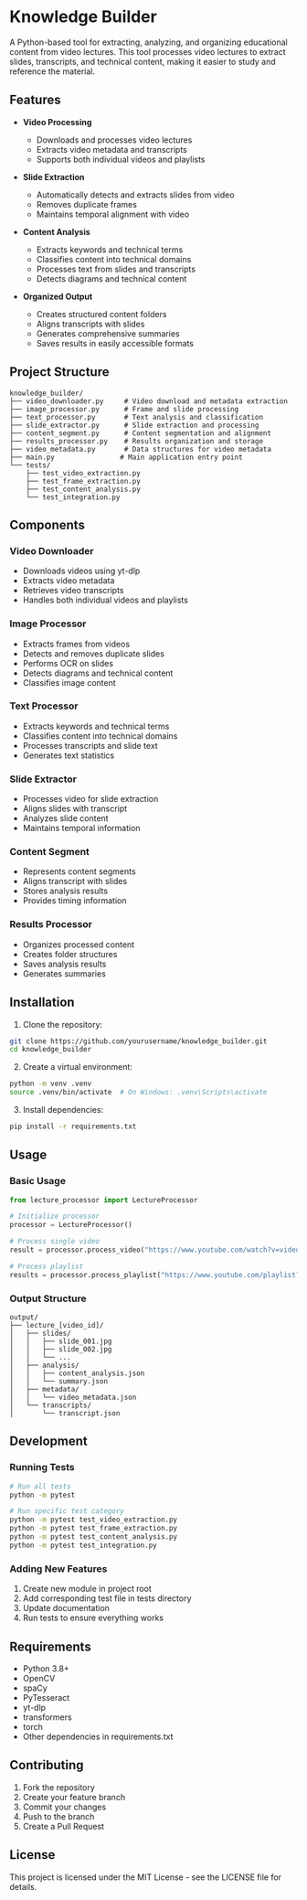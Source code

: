 # Knowledge Builder

A Python-based tool for extracting, analyzing, and organizing educational content from video lectures. This tool processes video lectures to extract slides, transcripts, and technical content, making it easier to study and reference the material.

## Features

- **Video Processing**

  - Downloads and processes video lectures
  - Extracts video metadata and transcripts
  - Supports both individual videos and playlists

- **Slide Extraction**

  - Automatically detects and extracts slides from video
  - Removes duplicate frames
  - Maintains temporal alignment with video

- **Content Analysis**

  - Extracts keywords and technical terms
  - Classifies content into technical domains
  - Processes text from slides and transcripts
  - Detects diagrams and technical content

- **Organized Output**
  - Creates structured content folders
  - Aligns transcripts with slides
  - Generates comprehensive summaries
  - Saves results in easily accessible formats

## Project Structure

```
knowledge_builder/
├── video_downloader.py     # Video download and metadata extraction
├── image_processor.py      # Frame and slide processing
├── text_processor.py       # Text analysis and classification
├── slide_extractor.py      # Slide extraction and processing
├── content_segment.py      # Content segmentation and alignment
├── results_processor.py    # Results organization and storage
├── video_metadata.py       # Data structures for video metadata
├── main.py                # Main application entry point
└── tests/
    ├── test_video_extraction.py
    ├── test_frame_extraction.py
    ├── test_content_analysis.py
    └── test_integration.py
```

## Components

### Video Downloader

- Downloads videos using yt-dlp
- Extracts video metadata
- Retrieves video transcripts
- Handles both individual videos and playlists

### Image Processor

- Extracts frames from videos
- Detects and removes duplicate slides
- Performs OCR on slides
- Detects diagrams and technical content
- Classifies image content

### Text Processor

- Extracts keywords and technical terms
- Classifies content into technical domains
- Processes transcripts and slide text
- Generates text statistics

### Slide Extractor

- Processes video for slide extraction
- Aligns slides with transcript
- Analyzes slide content
- Maintains temporal information

### Content Segment

- Represents content segments
- Aligns transcript with slides
- Stores analysis results
- Provides timing information

### Results Processor

- Organizes processed content
- Creates folder structures
- Saves analysis results
- Generates summaries

## Installation

1. Clone the repository:

```bash
git clone https://github.com/yourusername/knowledge_builder.git
cd knowledge_builder
```

2. Create a virtual environment:

```bash
python -m venv .venv
source .venv/bin/activate  # On Windows: .venv\Scripts\activate
```

3. Install dependencies:

```bash
pip install -r requirements.txt
```

## Usage

### Basic Usage

```python
from lecture_processor import LectureProcessor

# Initialize processor
processor = LectureProcessor()

# Process single video
result = processor.process_video("https://www.youtube.com/watch?v=video_id")

# Process playlist
results = processor.process_playlist("https://www.youtube.com/playlist?list=playlist_id")
```

### Output Structure

```
output/
├── lecture_[video_id]/
│   ├── slides/
│   │   ├── slide_001.jpg
│   │   ├── slide_002.jpg
│   │   └── ...
│   ├── analysis/
│   │   ├── content_analysis.json
│   │   └── summary.json
│   ├── metadata/
│   │   └── video_metadata.json
│   └── transcripts/
│       └── transcript.json
```

## Development

### Running Tests

```bash
# Run all tests
python -m pytest

# Run specific test category
python -m pytest test_video_extraction.py
python -m pytest test_frame_extraction.py
python -m pytest test_content_analysis.py
python -m pytest test_integration.py
```

### Adding New Features

1. Create new module in project root
2. Add corresponding test file in tests directory
3. Update documentation
4. Run tests to ensure everything works

## Requirements

- Python 3.8+
- OpenCV
- spaCy
- PyTesseract
- yt-dlp
- transformers
- torch
- Other dependencies in requirements.txt

## Contributing

1. Fork the repository
2. Create your feature branch
3. Commit your changes
4. Push to the branch
5. Create a Pull Request

## License

This project is licensed under the MIT License - see the LICENSE file for details.
